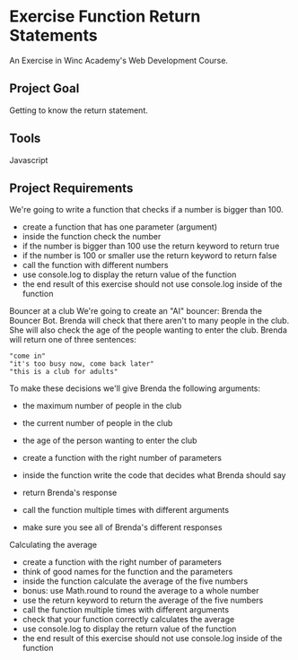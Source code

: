 # Exercise Function Return Statements
An Exercise in Winc Academy's Web Development Course.

## Project Goal
Getting to know the return statement.

## Tools
Javascript

## Project Requirements
We're going to write a function that checks if a number is bigger than 100.
* create a function that has one parameter (argument)
* inside the function check the number
* if the number is bigger than 100 use the return keyword to return true
* if the number is 100 or smaller use the return keyword to return false
* call the function with different numbers
* use console.log to display the return value of the function
* the end result of this exercise should not use console.log inside of the function

Bouncer at a club
We're going to create an "AI" bouncer: Brenda the Bouncer Bot. Brenda will check that there aren't to many people in the club. She will also check the age of the people wanting to enter the club. Brenda will return one of three sentences:

```
"come in"
"it's too busy now, come back later"
"this is a club for adults"
```

To make these decisions we'll give Brenda the following arguments:
* the maximum number of people in the club
* the current number of people in the club
* the age of the person wanting to enter the club

* create a function with the right number of parameters
* inside the function write the code that decides what Brenda should say
* return Brenda's response
* call the function multiple times with different arguments
* make sure you see all of Brenda's different responses

Calculating the average
* create a function with the right number of parameters
* think of good names for the function and the parameters
* inside the function calculate the average of the five numbers
* bonus: use Math.round to round the average to a whole number
* use the return keyword to return the average of the five numbers
* call the function multiple times with different arguments
* check that your function correctly calculates the average
* use console.log to display the return value of the function
* the end result of this exercise should not use console.log inside of the function
